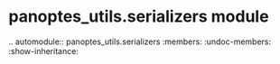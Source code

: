 panoptes\_utils.serializers module
==================================

.. automodule:: panoptes_utils.serializers
    :members:
    :undoc-members:
    :show-inheritance:
